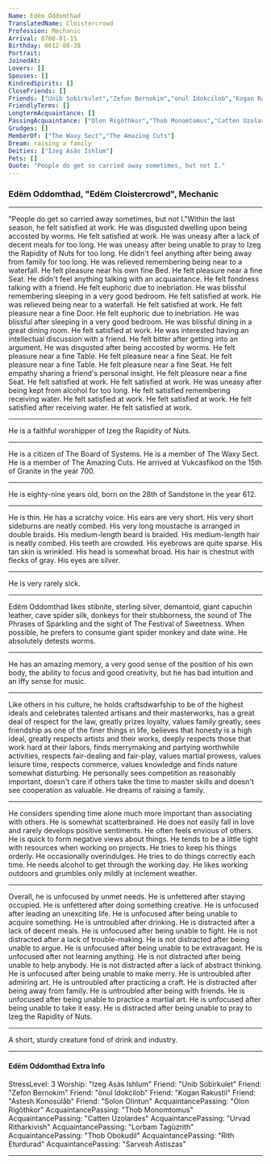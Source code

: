 ```yaml
---
Name: Edëm Oddomthad
TranslatedName: Cloistercrowd
Profession: Mechanic    
Arrival: 0700-01-15
Birthday: 0612-08-28
Portrait:
JoinedAt: 
Lovers: []
Spouses: []
KindredSpirits: []
CloseFriends: []
Friends: ["Unib Sobìrkulet","Zefon Bernokim","ònul Idokcilob","Kogan Rakustil","Astesh Konosulåb","Solon Olintun"]
FriendlyTerms: []
LongtermAcquaintance: []
PassingAcquaintance: ["Olon Rigòthkor","Thob Monomtomus","Catten Uzolardes","Urvad Rìtharkivish","Lorbam Tagùzrith","Thob Obokudil","Rith Eturdurad","Sarvesh Astiszas"]
Grudges: []
MemberOf: ["The Waxy Sect","The Amazing Cuts"]
Dream: raising a family
Deities: ["Izeg Asàs Ishlum"]
Pets: []
Quote: "People do get so carried away sometimes, but not I."
---
```


### Edëm Oddomthad, "Edëm Cloistercrowd", Mechanic 
 
***

"People do get so carried away sometimes, but not I."Within the last season, he felt satisfied at work. He was disgusted dwelling upon being accosted by worms. He felt satisfied at work. He was uneasy after a lack of decent meals for too long. He was uneasy after being unable to pray to Izeg the Rapidity of Nuts for too long. He didn't feel anything after being away from family for too long. He was relieved remembering being near to a waterfall. He felt pleasure near his own fine Bed. He felt pleasure near a fine Seat. He didn't feel anything talking with an acquaintance. He felt fondness talking with a friend. He felt euphoric due to inebriation. He was blissful remembering sleeping in a very good bedroom. He felt satisfied at work. He was relieved being near to a waterfall. He felt satisfied at work. He felt pleasure near a fine Door. He felt euphoric due to inebriation. He was blissful after sleeping in a very good bedroom. He was blissful dining in a great dining room. He felt satisfied at work. He was interested having an intellectual discussion with a friend. He felt bitter after getting into an argument. He was disgusted after being accosted by worms. He felt pleasure near a fine Table. He felt pleasure near a fine Seat. He felt pleasure near a fine Table. He felt pleasure near a fine Seat. He felt empathy sharing a friend's personal insight. He felt pleasure near a fine Seat. He felt satisfied at work. He felt satisfied at work. He was uneasy after being kept from alcohol for too long. He felt satisfied remembering receiving water. He felt satisfied at work. He felt satisfied at work. He felt satisfied after receiving water. He felt satisfied at work. 
***

He is a faithful worshipper of Izeg the Rapidity of Nuts. 
***

He is a citizen of The Board of Systems. He is a member of The Waxy Sect. He is a member of The Amazing Cuts. He arrived at Vukcasfikod on the 15th of Granite in the year 700. 
***

He is eighty-nine years old, born on the 28th of Sandstone in the year 612. 
***

He is thin. He has a scratchy voice. His ears are very short. His very short sideburns are neatly combed. His very long moustache is arranged in double braids. His medium-length beard is braided. His medium-length hair is neatly combed. His teeth are crowded. His eyebrows are quite sparse. His tan skin is wrinkled. His head is somewhat broad. His hair is chestnut with flecks of gray. His eyes are silver. 
***

He is very rarely sick. 
***

Edëm Oddomthad likes stibnite, sterling silver, demantoid, giant capuchin leather, cave spider silk, donkeys for their stubborness, the sound of The Phrases of Sparkling and the sight of The Festival of Sweetness. When possible, he prefers to consume giant spider monkey and date wine. He absolutely detests worms. 
***

He has an amazing memory, a very good sense of the position of his own body, the ability to focus and good creativity, but he has bad intuition and an iffy sense for music. 
***

Like others in his culture, he holds craftsdwarfship to be of the highest ideals and celebrates talented artisans and their masterworks, has a great deal of respect for the law, greatly prizes loyalty, values family greatly, sees friendship as one of the finer things in life, believes that honesty is a high ideal, greatly respects artists and their works, deeply respects those that work hard at their labors, finds merrymaking and partying worthwhile activities, respects fair-dealing and fair-play, values martial prowess, values leisure time, respects commerce, values knowledge and finds nature somewhat disturbing. He personally sees competition as reasonably important, doesn't care if others take the time to master skills and doesn't see cooperation as valuable. He dreams of raising a family. 
***

He considers spending time alone much more important than associating with others. He is somewhat scatterbrained. He does not easily fall in love and rarely develops positive sentiments. He often feels envious of others. He is quick to form negative views about things. He tends to be a little tight with resources when working on projects. He tries to keep his things orderly. He occasionally overindulges. He tries to do things correctly each time. He needs alcohol to get through the working day. He likes working outdoors and grumbles only mildly at inclement weather. 
***

Overall, he is unfocused by unmet needs. He is unfettered after staying occupied. He is unfettered after doing something creative. He is unfocused after leading an unexciting life. He is unfocused after being unable to acquire something. He is untroubled after drinking. He is distracted after a lack of decent meals. He is unfocused after being unable to fight. He is not distracted after a lack of trouble-making. He is not distracted after being unable to argue. He is unfocused after being unable to be extravagant. He is unfocused after not learning anything. He is not distracted after being unable to help anybody. He is not distracted after a lack of abstract thinking. He is unfocused after being unable to make merry. He is untroubled after admiring art. He is untroubled after practicing a craft. He is distracted after being away from family. He is untroubled after being with friends. He is unfocused after being unable to practice a martial art. He is unfocused after being unable to take it easy. He is distracted after being unable to pray to Izeg the Rapidity of Nuts. 
***

A short, sturdy creature fond of drink and industry. 
***

#### Edëm Oddomthad Extra Info

StressLevel: 3
Worship: "Izeg Asàs Ishlum"
Friend: "Unib Sobìrkulet"
Friend: "Zefon Bernokim"
Friend: "ònul Idokcilob"
Friend: "Kogan Rakustil"
Friend: "Astesh Konosulåb"
Friend: "Solon Olintun"
AcquaintancePassing: "Olon Rigòthkor"
AcquaintancePassing: "Thob Monomtomus"
AcquaintancePassing: "Catten Uzolardes"
AcquaintancePassing: "Urvad Rìtharkivish"
AcquaintancePassing: "Lorbam Tagùzrith"
AcquaintancePassing: "Thob Obokudil"
AcquaintancePassing: "Rith Eturdurad"
AcquaintancePassing: "Sarvesh Astiszas"

***
